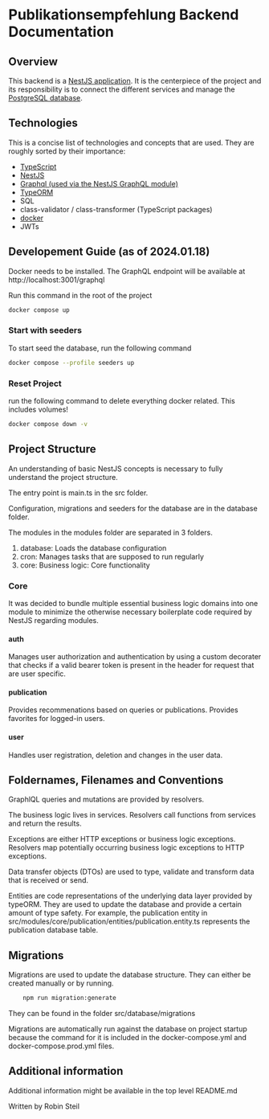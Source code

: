 # Publikationsempfehlung Backend Documentation

## Overview

This backend is a [NestJS application](https://docs.nestjs.com/). It is the centerpiece of the project and its responsibility is to connect the different services and manage the [PostgreSQL database](https://www.postgresql.org/).

## Technologies

This is a concise list of technologies and concepts that are used. They are roughly sorted by their importance:

- [TypeScript](https://www.typescriptlang.org/)
- [NestJS](ttps://docs.nestjs.com/)
- [Graphql (used via the NestJS GraphQL module)](https://docs.nestjs.com/graphql/quick-start)
- [TypeORM](https://typeorm.io/)
- SQL
- class-validator / class-transformer (TypeScript packages)
- [docker](https://www.docker.com/)
- JWTs

## Developement Guide (as of 2024.01.18)

Docker needs to be installed.
The GraphQL endpoint will be available at http://localhost:3001/graphql

Run this command in the root of the project

```bash
docker compose up
```

### Start with seeders

To start seed the database, run the following command

```bash
docker compose --profile seeders up
```

### Reset Project

run the following command to delete everything docker related. This includes volumes!

```bash
docker compose down -v
```

## Project Structure

An understanding of basic NestJS concepts is necessary to fully understand the project structure.

The entry point is main.ts in the src folder. 

Configuration, migrations and seeders for the database are in the database folder.

The modules in the modules folder are separated in 3 folders.

1. database: Loads the database configuration
2. cron: Manages tasks that are supposed to run regularly
3. core: Business logic: Core functionality

### Core

It was decided to bundle multiple essential business logic domains into one module to minimize the otherwise necessary boilerplate code required by NestJS regarding modules.

#### auth

Manages user authorization and authentication by using a custom decorater that checks if a valid bearer token is present in the header for request that are user specific.

#### publication

Provides recommenations based on queries or publications. Provides favorites for logged-in users.   

#### user

Handles user registration, deletion and changes in the user data.

## Foldernames, Filenames and Conventions

GraphlQL queries and mutations are provided by resolvers.

The business logic lives in services. Resolvers call functions from services and return the results.

Exceptions are either HTTP exceptions or business logic exceptions. Resolvers map potentially occurring business logic exceptions to HTTP exceptions.

Data transfer objects (DTOs) are used to type, validate and transform data that is received or send.

Entities are code representations of the underlying data layer provided by typeORM. They are used to update the database and provide a certain amount of type safety.
For example, the publication entity in src/modules/core/publication/entities/publication.entity.ts represents the publication database table.

## Migrations

Migrations are used to update the database structure.
They can either be created manually or by running.

```bash
    npm run migration:generate 
```

They can be found in the folder src/database/migrations

Migrations are automatically run against the database on project startup because the command for it is included in the docker-compose.yml and docker-compose.prod.yml files. 

## Additional information

Additional information might be available in the top level README.md

Written by Robin Steil